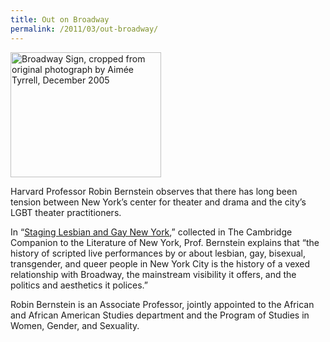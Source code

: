 ```yaml
---
title: Out on Broadway
permalink: /2011/03/out-broadway/
---
```

<img src="{{site.baseurl}}/assets/img/Broadway_sign.jpg" alt="Broadway Sign, cropped from original photograph by Aimée Tyrrell, December 2005" title="Broadway Sign, cropped from original photograph by Aimée Tyrrell, December 2005" width="241" height="200" class="floatleft">

Harvard Professor Robin Bernstein observes that there has long been tension between New York’s center for theater and drama and the city’s LGBT theater practitioners.

In “[Staging Lesbian and Gay New York](http://nrs.harvard.edu/urn-3:HUL.InstRepos:3659696),” collected in The Cambridge Companion to the Literature of New York, Prof. Bernstein explains that “the history of scripted live performances by or about lesbian, gay, bisexual, transgender, and queer people in New York City is the history of a vexed relationship with Broadway, the mainstream visibility it offers, and the politics and aesthetics it polices.”

Robin Bernstein is an Associate Professor, jointly appointed to the African and African American Studies department and the Program of Studies in Women, Gender, and Sexuality.
